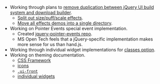 * Working through plans to [remove duplication between jQuery UI build system and download builder](https://github.com/jquery/jquery-ui/pull/951).
  * [Split out size/puff/scale effects](https://github.com/jquery/jquery-ui/pull/981).
  * [Move all effects demos into a single directory](https://github.com/jquery/jquery-ui/pull/982).
* Working on Pointer Events special event implementation.
  * Created [jquery-pointer-events repo](https://github.com/jquery/jquery-pointer-events).
  * MS Open Tech feels that a jQuery-specific implementation makes more sense for us than hand.js.
* Working through individual widget implementations for [classes option](https://github.com/jquery/jquery-ui/pull/790).
* Working on theming documentation.
  * [CSS Framework](https://github.com/jquery/api.jqueryui.com/pull/132)
  * [icons](https://github.com/jquery/api.jqueryui.com/issues/135)
  * [`.ui-front`](https://github.com/jquery/api.jqueryui.com/issues/136)
  * [individual widgets](https://github.com/jquery/api.jqueryui.com/issues/137)
